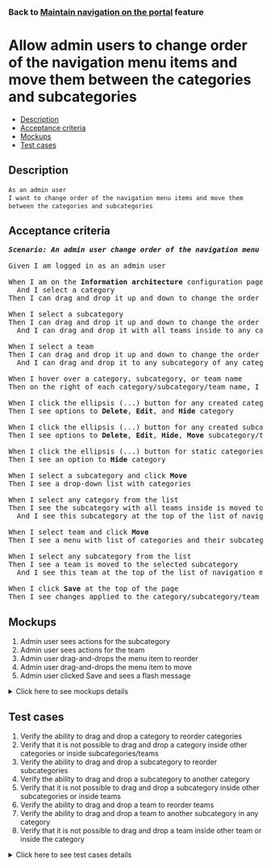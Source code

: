 ### Back to [Maintain navigation on the portal](../../) feature

# Allow admin users to change order of the navigation menu items and move them between the categories and subcategories

- [Description](#description)
- [Acceptance criteria](#acceptance-criteria)
- [Mockups](#mockups)
- [Test cases](#test-cases)

## Description

    As an admin user
    I want to change order of the navigation menu items and move them between the categories and subcategories

## Acceptance criteria

<pre>
<b><i>Scenario: An admin user change order of the navigation menu categories, subcategories, and teams and moves them between the categories and subcategories</i></b>

Given I am logged in as an admin user

When I am on the <b>Information architecture</b> configuration page
  And I select a category
Then I can drag and drop it up and down to change the order of the categories

When I select a subcategory
Then I can drag and drop it up and down to change the order of the subcategories inside the category
  And I can drag and drop it with all teams inside to any category

When I select a team
Then I can drag and drop it up and down to change the order of the teams inside the subcategory
  And I can drag and drop it to any subcategory of any category

When I hover over a category, subcategory, or team name
Then on the right of each category/subcategory/team name, I see the ellipsis (...) button

When I click the ellipsis (...) button for any created category
Then I see options to <b>Delete</b>, <b>Edit</b>, and <b>Hide</b> category

When I click the ellipsis (...) button for any created subcategory/team
Then I see options to <b>Delete</b>, <b>Edit</b>, <b>Hide</b>, <b>Move</b> subcategory/team

When I click the ellipsis (...) button for static categories (<b>Lifestyle</b>, <b>Dealbook</b>, <b>Video</b>, <b>Team hub</b>)
Then I see an option to <b>Hide</b> category

When I select a subcategory and click <b>Move</b>
Then I see a drop-down list with categories

When I select any category from the list
Then I see the subcategory with all teams inside is moved to the selected category
  And I see this subcategory at the top of the list of navigation menu subcategories for the selected category

When I select team and click <b>Move</b>
Then I see a menu with list of categories and their subcategories where I can move the selected team

When I select any subcategory from the list
Then I see a team is moved to the selected subcategory
  And I see this team at the top of the list of navigation menu teams for the selected subcategory in the category

When I click <b>Save</b> at the top of the page
Then I see changes applied to the category/subcategory/team are saved
</pre>

## Mockups

1. Admin user sees actions for the subcategory
2. Admin user sees actions for the team
3. Admin user drag-and-drops the menu item to reorder
4. Admin user drag-and-drops the menu item to move
5. Admin user clicked Save and sees a flash message

<details>
  <summary>Click here to see mockups details</summary>

**1. Admin user sees actions for the subcategory:**

![Admin user sees actions for the subcategory](/products/sport_news_portal/web_application_features/maintain_navigation/images/ia_subcategory_actions.png)

**2. Admin user sees actions for the team:**

![Admin user sees actions for the team](/products/sport_news_portal/web_application_features/maintain_navigation/images/ia_team_actions.png)

**3. Admin user drag-and-drops the menu item to reorder:**

![Admin user drag-and-drops the menu item to reorder](/products/sport_news_portal/web_application_features/maintain_navigation/images/ia_drag_and_drop_1.png)

**4. Admin user drag-and-drops the menu item to move:**

![Admin user drag-and-drops the menu item to move](/products/sport_news_portal/web_application_features/maintain_navigation/images/ia_drag_and_drop_2.png)

**5. Admin user clicked Save and sees a flash message:**

![Admin user clicked Save and sees a flash message](/products/sport_news_portal/web_application_features/maintain_navigation/images/ia_success_save.png)

</details>

## Test cases

1. Verify the ability to drag and drop a category to reorder categories
2. Verify that it is not possible to drag and drop a category inside other categories or inside subcategories/teams
3. Verify the ability to drag and drop a subcategory to reorder subcategories
4. Verify the ability to drag and drop a subcategory to another category
5. Verify that it is not possible to drag and drop a subcategory inside other subcategories or inside teams
6. Verify the ability to drag and drop a team to reorder teams
7. Verify the ability to drag and drop a team to another subcategory in any category
8. Verify that it is not possible to drag and drop a team inside other team or inside the category

<details>
  <summary>Click here to see test cases details</summary>

### **#1. Verify the ability to drag and drop a category to reorder categories**

|Preconditions|Steps|Expected result
--------------|-----|----------
|- Log in by admin account</br>- Go to the <b>Information Architecture</b> configuration page|1) Select a category and drag and drop it up or down to change the order of categories|1) The order of the categories is changed|

### **#2. Verify that it is not possible to drag and drop a category inside other categories or inside subcategories/teams**

|Preconditions|Steps|Expected result
--------------|-----|----------
|- Log in by admin account</br>- Go to the <b>Information Architecture</b> configuration page|1) Select a category and drag and drop it to another category or to the subcategory/team|1) The category is back to the place from which it was moved|

### **#3. Verify the ability to drag and drop a subcategory to reorder subcategories**

|Preconditions|Steps|Expected result
--------------|-----|----------
|- Log in by admin account</br>- Go to the <b>Information Architecture</b> configuration page|1) Select a subcategory and drag and drop it up or down to change the order of subcategories|1) The order of the subcategories is changed|

### **#4. Verify the ability to drag and drop a subcategory to another category**

|Preconditions|Steps|Expected result
--------------|-----|----------
|- Log in by admin account</br>- Go to the <b>Information Architecture</b> configuration page|1) Select a subcategory and drag and drop it to another category|1) The subcategory with all teams inside is moved to the selected category|

### **#5. Verify that it is not possible to drag and drop a subcategory inside other subcategories or inside teams**

|Preconditions|Steps|Expected result
--------------|-----|----------
|- Log in by admin account</br>- Go to the <b>Information Architecture</b> configuration page|1) Select a subcategory and drag and drop it to another subcategory or to the team|1) The subcategory is back to the place from which it was moved|

### **#6. Verify the ability to drag and drop a team to reorder teams**

|Preconditions|Steps|Expected result
--------------|-----|----------
|- Log in by admin account</br>- Go to the <b>Information Architecture</b> configuration page|1) Select a team and drag and drop it up or down to change the order of teams|1) The order of the teams is changed|

### **#7. Verify the ability to drag and drop a team to another subcategory in any category**

|Preconditions|Steps|Expected result
--------------|-----|----------
|- Log in by admin account</br>- Go to the <b>Information Architecture</b> configuration page|1) Select a team and drag and drop it to another subcategory in any category|1) The team is moved to a selected subcategory in the selected category|

### **#8. Verify that it is not possible to drag and drop a team inside other team or inside the category**

|Preconditions|Steps|Expected result
--------------|-----|----------
|- Log in by admin account</br>- Go to the <b>Information Architecture</b> configuration page|1) Select a team and drag and drop it to another team or to the category|1) The team is back to the place from which it was moved|

</details>
